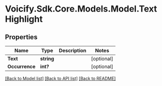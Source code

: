 # Voicify.Sdk.Core.Models.Model.TextHighlight
## Properties

Name | Type | Description | Notes
------------ | ------------- | ------------- | -------------
**Text** | **string** |  | [optional] 
**Occurrence** | **int?** |  | [optional] 

[[Back to Model list]](../README.md#documentation-for-models) [[Back to API list]](../README.md#documentation-for-api-endpoints) [[Back to README]](../README.md)

